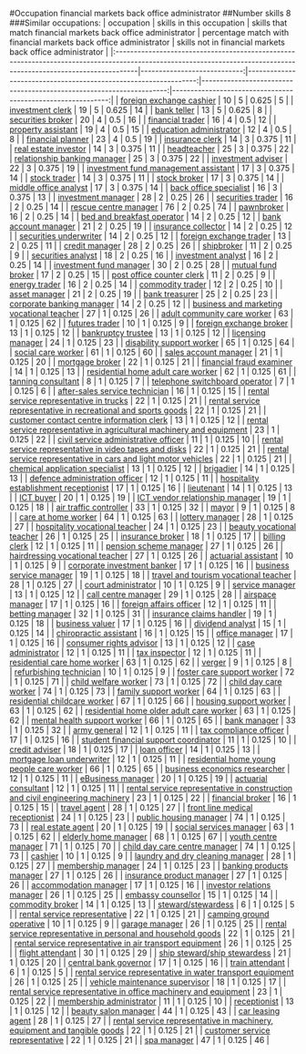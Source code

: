 #Occupation financial markets back office administrator
##Number skills 8
###Similar occupations:
| occupation                                                                                                                                                        |   skills in this occupation |   skills that match financial markets back office administrator |   percentage match with financial markets back office administrator |   skills not in financial markets back office administrator |
|:------------------------------------------------------------------------------------------------------------------------------------------------------------------|----------------------------:|----------------------------------------------------------------:|--------------------------------------------------------------------:|------------------------------------------------------------:|
| [foreign exchange cashier](foreign_exchange_cashier.md)                                                                                                           |                          10 |                                                               5 |                                                               0.625 |                                                           5 |
| [investment clerk](investment_clerk.md)                                                                                                                           |                          19 |                                                               5 |                                                               0.625 |                                                          14 |
| [bank teller](bank_teller.md)                                                                                                                                     |                          13 |                                                               5 |                                                               0.625 |                                                           8 |
| [securities broker](securities_broker.md)                                                                                                                         |                          20 |                                                               4 |                                                               0.5   |                                                          16 |
| [financial trader](financial_trader.md)                                                                                                                           |                          16 |                                                               4 |                                                               0.5   |                                                          12 |
| [property assistant](property_assistant.md)                                                                                                                       |                          19 |                                                               4 |                                                               0.5   |                                                          15 |
| [education administrator](education_administrator.md)                                                                                                             |                          12 |                                                               4 |                                                               0.5   |                                                           8 |
| [financial planner](financial_planner.md)                                                                                                                         |                          23 |                                                               4 |                                                               0.5   |                                                          19 |
| [insurance clerk](insurance_clerk.md)                                                                                                                             |                          14 |                                                               3 |                                                               0.375 |                                                          11 |
| [real estate investor](real_estate_investor.md)                                                                                                                   |                          14 |                                                               3 |                                                               0.375 |                                                          11 |
| [headteacher](headteacher.md)                                                                                                                                     |                          25 |                                                               3 |                                                               0.375 |                                                          22 |
| [relationship banking manager](relationship_banking_manager.md)                                                                                                   |                          25 |                                                               3 |                                                               0.375 |                                                          22 |
| [investment adviser](investment_adviser.md)                                                                                                                       |                          22 |                                                               3 |                                                               0.375 |                                                          19 |
| [investment fund management assistant](investment_fund_management_assistant.md)                                                                                   |                          17 |                                                               3 |                                                               0.375 |                                                          14 |
| [stock trader](stock_trader.md)                                                                                                                                   |                          14 |                                                               3 |                                                               0.375 |                                                          11 |
| [stock broker](stock_broker.md)                                                                                                                                   |                          17 |                                                               3 |                                                               0.375 |                                                          14 |
| [middle office analyst](middle_office_analyst.md)                                                                                                                 |                          17 |                                                               3 |                                                               0.375 |                                                          14 |
| [back office specialist](back_office_specialist.md)                                                                                                               |                          16 |                                                               3 |                                                               0.375 |                                                          13 |
| [investment manager](investment_manager.md)                                                                                                                       |                          28 |                                                               2 |                                                               0.25  |                                                          26 |
| [securities trader](securities_trader.md)                                                                                                                         |                          16 |                                                               2 |                                                               0.25  |                                                          14 |
| [rescue centre manager](rescue_centre_manager.md)                                                                                                                 |                          76 |                                                               2 |                                                               0.25  |                                                          74 |
| [pawnbroker](pawnbroker.md)                                                                                                                                       |                          16 |                                                               2 |                                                               0.25  |                                                          14 |
| [bed and breakfast operator](bed_and_breakfast_operator.md)                                                                                                       |                          14 |                                                               2 |                                                               0.25  |                                                          12 |
| [bank account manager](bank_account_manager.md)                                                                                                                   |                          21 |                                                               2 |                                                               0.25  |                                                          19 |
| [insurance collector](insurance_collector.md)                                                                                                                     |                          14 |                                                               2 |                                                               0.25  |                                                          12 |
| [securities underwriter](securities_underwriter.md)                                                                                                               |                          14 |                                                               2 |                                                               0.25  |                                                          12 |
| [foreign exchange trader](foreign_exchange_trader.md)                                                                                                             |                          13 |                                                               2 |                                                               0.25  |                                                          11 |
| [credit manager](credit_manager.md)                                                                                                                               |                          28 |                                                               2 |                                                               0.25  |                                                          26 |
| [shipbroker](shipbroker.md)                                                                                                                                       |                          11 |                                                               2 |                                                               0.25  |                                                           9 |
| [securities analyst](securities_analyst.md)                                                                                                                       |                          18 |                                                               2 |                                                               0.25  |                                                          16 |
| [investment analyst](investment_analyst.md)                                                                                                                       |                          16 |                                                               2 |                                                               0.25  |                                                          14 |
| [investment fund manager](investment_fund_manager.md)                                                                                                             |                          30 |                                                               2 |                                                               0.25  |                                                          28 |
| [mutual fund broker](mutual_fund_broker.md)                                                                                                                       |                          17 |                                                               2 |                                                               0.25  |                                                          15 |
| [post office counter clerk](post_office_counter_clerk.md)                                                                                                         |                          11 |                                                               2 |                                                               0.25  |                                                           9 |
| [energy trader](energy_trader.md)                                                                                                                                 |                          16 |                                                               2 |                                                               0.25  |                                                          14 |
| [commodity trader](commodity_trader.md)                                                                                                                           |                          12 |                                                               2 |                                                               0.25  |                                                          10 |
| [asset manager](asset_manager.md)                                                                                                                                 |                          21 |                                                               2 |                                                               0.25  |                                                          19 |
| [bank treasurer](bank_treasurer.md)                                                                                                                               |                          25 |                                                               2 |                                                               0.25  |                                                          23 |
| [corporate banking manager](corporate_banking_manager.md)                                                                                                         |                          14 |                                                               2 |                                                               0.25  |                                                          12 |
| [business and marketing vocational teacher](business_and_marketing_vocational_teacher.md)                                                                         |                          27 |                                                               1 |                                                               0.125 |                                                          26 |
| [adult community care worker](adult_community_care_worker.md)                                                                                                     |                          63 |                                                               1 |                                                               0.125 |                                                          62 |
| [futures trader](futures_trader.md)                                                                                                                               |                          10 |                                                               1 |                                                               0.125 |                                                           9 |
| [foreign exchange broker](foreign_exchange_broker.md)                                                                                                             |                          13 |                                                               1 |                                                               0.125 |                                                          12 |
| [bankruptcy trustee](bankruptcy_trustee.md)                                                                                                                       |                          13 |                                                               1 |                                                               0.125 |                                                          12 |
| [licensing manager](licensing_manager.md)                                                                                                                         |                          24 |                                                               1 |                                                               0.125 |                                                          23 |
| [disability support worker](disability_support_worker.md)                                                                                                         |                          65 |                                                               1 |                                                               0.125 |                                                          64 |
| [social care worker](social_care_worker.md)                                                                                                                       |                          61 |                                                               1 |                                                               0.125 |                                                          60 |
| [sales account manager](sales_account_manager.md)                                                                                                                 |                          21 |                                                               1 |                                                               0.125 |                                                          20 |
| [mortgage broker](mortgage_broker.md)                                                                                                                             |                          22 |                                                               1 |                                                               0.125 |                                                          21 |
| [financial fraud examiner](financial_fraud_examiner.md)                                                                                                           |                          14 |                                                               1 |                                                               0.125 |                                                          13 |
| [residential home adult care worker](residential_home_adult_care_worker.md)                                                                                       |                          62 |                                                               1 |                                                               0.125 |                                                          61 |
| [tanning consultant](tanning_consultant.md)                                                                                                                       |                           8 |                                                               1 |                                                               0.125 |                                                           7 |
| [telephone switchboard operator](telephone_switchboard_operator.md)                                                                                               |                           7 |                                                               1 |                                                               0.125 |                                                           6 |
| [after-sales service technician](after-sales_service_technician.md)                                                                                               |                          16 |                                                               1 |                                                               0.125 |                                                          15 |
| [rental service representative in trucks](rental_service_representative_in_trucks.md)                                                                             |                          22 |                                                               1 |                                                               0.125 |                                                          21 |
| [rental service representative in recreational and sports goods](rental_service_representative_in_recreational_and_sports_goods.md)                               |                          22 |                                                               1 |                                                               0.125 |                                                          21 |
| [customer contact centre information clerk](customer_contact_centre_information_clerk.md)                                                                         |                          13 |                                                               1 |                                                               0.125 |                                                          12 |
| [rental service representative in agricultural machinery and equipment](rental_service_representative_in_agricultural_machinery_and_equipment.md)                 |                          23 |                                                               1 |                                                               0.125 |                                                          22 |
| [civil service administrative officer](civil_service_administrative_officer.md)                                                                                   |                          11 |                                                               1 |                                                               0.125 |                                                          10 |
| [rental service representative in video tapes and disks](rental_service_representative_in_video_tapes_and_disks.md)                                               |                          22 |                                                               1 |                                                               0.125 |                                                          21 |
| [rental service representative in cars and light motor vehicles](rental_service_representative_in_cars_and_light_motor_vehicles.md)                               |                          22 |                                                               1 |                                                               0.125 |                                                          21 |
| [chemical application specialist](chemical_application_specialist.md)                                                                                             |                          13 |                                                               1 |                                                               0.125 |                                                          12 |
| [brigadier](brigadier.md)                                                                                                                                         |                          14 |                                                               1 |                                                               0.125 |                                                          13 |
| [defence administration officer](defence_administration_officer.md)                                                                                               |                          12 |                                                               1 |                                                               0.125 |                                                          11 |
| [hospitality establishment receptionist](hospitality_establishment_receptionist.md)                                                                               |                          17 |                                                               1 |                                                               0.125 |                                                          16 |
| [lieutenant](lieutenant.md)                                                                                                                                       |                          14 |                                                               1 |                                                               0.125 |                                                          13 |
| [ICT buyer](ICT_buyer.md)                                                                                                                                         |                          20 |                                                               1 |                                                               0.125 |                                                          19 |
| [ICT vendor relationship manager](ICT_vendor_relationship_manager.md)                                                                                             |                          19 |                                                               1 |                                                               0.125 |                                                          18 |
| [air traffic controller](air_traffic_controller.md)                                                                                                               |                          33 |                                                               1 |                                                               0.125 |                                                          32 |
| [mayor](mayor.md)                                                                                                                                                 |                           9 |                                                               1 |                                                               0.125 |                                                           8 |
| [care at home worker](care_at_home_worker.md)                                                                                                                     |                          64 |                                                               1 |                                                               0.125 |                                                          63 |
| [lottery manager](lottery_manager.md)                                                                                                                             |                          28 |                                                               1 |                                                               0.125 |                                                          27 |
| [hospitality vocational teacher](hospitality_vocational_teacher.md)                                                                                               |                          24 |                                                               1 |                                                               0.125 |                                                          23 |
| [beauty vocational teacher](beauty_vocational_teacher.md)                                                                                                         |                          26 |                                                               1 |                                                               0.125 |                                                          25 |
| [insurance broker](insurance_broker.md)                                                                                                                           |                          18 |                                                               1 |                                                               0.125 |                                                          17 |
| [billing clerk](billing_clerk.md)                                                                                                                                 |                          12 |                                                               1 |                                                               0.125 |                                                          11 |
| [pension scheme manager](pension_scheme_manager.md)                                                                                                               |                          27 |                                                               1 |                                                               0.125 |                                                          26 |
| [hairdressing vocational teacher](hairdressing_vocational_teacher.md)                                                                                             |                          27 |                                                               1 |                                                               0.125 |                                                          26 |
| [actuarial assistant](actuarial_assistant.md)                                                                                                                     |                          10 |                                                               1 |                                                               0.125 |                                                           9 |
| [corporate investment banker](corporate_investment_banker.md)                                                                                                     |                          17 |                                                               1 |                                                               0.125 |                                                          16 |
| [business service manager](business_service_manager.md)                                                                                                           |                          19 |                                                               1 |                                                               0.125 |                                                          18 |
| [travel and tourism vocational teacher](travel_and_tourism_vocational_teacher.md)                                                                                 |                          28 |                                                               1 |                                                               0.125 |                                                          27 |
| [court administrator](court_administrator.md)                                                                                                                     |                          10 |                                                               1 |                                                               0.125 |                                                           9 |
| [service manager](service_manager.md)                                                                                                                             |                          13 |                                                               1 |                                                               0.125 |                                                          12 |
| [call centre manager](call_centre_manager.md)                                                                                                                     |                          29 |                                                               1 |                                                               0.125 |                                                          28 |
| [airspace manager](airspace_manager.md)                                                                                                                           |                          17 |                                                               1 |                                                               0.125 |                                                          16 |
| [foreign affairs officer](foreign_affairs_officer.md)                                                                                                             |                          12 |                                                               1 |                                                               0.125 |                                                          11 |
| [betting manager](betting_manager.md)                                                                                                                             |                          32 |                                                               1 |                                                               0.125 |                                                          31 |
| [insurance claims handler](insurance_claims_handler.md)                                                                                                           |                          19 |                                                               1 |                                                               0.125 |                                                          18 |
| [business valuer](business_valuer.md)                                                                                                                             |                          17 |                                                               1 |                                                               0.125 |                                                          16 |
| [dividend analyst](dividend_analyst.md)                                                                                                                           |                          15 |                                                               1 |                                                               0.125 |                                                          14 |
| [chiropractic assistant](chiropractic_assistant.md)                                                                                                               |                          16 |                                                               1 |                                                               0.125 |                                                          15 |
| [office manager](office_manager.md)                                                                                                                               |                          17 |                                                               1 |                                                               0.125 |                                                          16 |
| [consumer rights advisor](consumer_rights_advisor.md)                                                                                                             |                          13 |                                                               1 |                                                               0.125 |                                                          12 |
| [case administrator](case_administrator.md)                                                                                                                       |                          12 |                                                               1 |                                                               0.125 |                                                          11 |
| [tax inspector](tax_inspector.md)                                                                                                                                 |                          12 |                                                               1 |                                                               0.125 |                                                          11 |
| [residential care home worker](residential_care_home_worker.md)                                                                                                   |                          63 |                                                               1 |                                                               0.125 |                                                          62 |
| [verger](verger.md)                                                                                                                                               |                           9 |                                                               1 |                                                               0.125 |                                                           8 |
| [refurbishing technician](refurbishing_technician.md)                                                                                                             |                          10 |                                                               1 |                                                               0.125 |                                                           9 |
| [foster care support worker](foster_care_support_worker.md)                                                                                                       |                          72 |                                                               1 |                                                               0.125 |                                                          71 |
| [child welfare worker](child_welfare_worker.md)                                                                                                                   |                          73 |                                                               1 |                                                               0.125 |                                                          72 |
| [child day care worker](child_day_care_worker.md)                                                                                                                 |                          74 |                                                               1 |                                                               0.125 |                                                          73 |
| [family support worker](family_support_worker.md)                                                                                                                 |                          64 |                                                               1 |                                                               0.125 |                                                          63 |
| [residential childcare worker](residential_childcare_worker.md)                                                                                                   |                          67 |                                                               1 |                                                               0.125 |                                                          66 |
| [housing support worker](housing_support_worker.md)                                                                                                               |                          63 |                                                               1 |                                                               0.125 |                                                          62 |
| [residential home older adult care worker](residential_home_older_adult_care_worker.md)                                                                           |                          63 |                                                               1 |                                                               0.125 |                                                          62 |
| [mental health support worker](mental_health_support_worker.md)                                                                                                   |                          66 |                                                               1 |                                                               0.125 |                                                          65 |
| [bank manager](bank_manager.md)                                                                                                                                   |                          33 |                                                               1 |                                                               0.125 |                                                          32 |
| [army general](army_general.md)                                                                                                                                   |                          12 |                                                               1 |                                                               0.125 |                                                          11 |
| [tax compliance officer](tax_compliance_officer.md)                                                                                                               |                          17 |                                                               1 |                                                               0.125 |                                                          16 |
| [student financial support coordinator](student_financial_support_coordinator.md)                                                                                 |                          11 |                                                               1 |                                                               0.125 |                                                          10 |
| [credit adviser](credit_adviser.md)                                                                                                                               |                          18 |                                                               1 |                                                               0.125 |                                                          17 |
| [loan officer](loan_officer.md)                                                                                                                                   |                          14 |                                                               1 |                                                               0.125 |                                                          13 |
| [mortgage loan underwriter](mortgage_loan_underwriter.md)                                                                                                         |                          12 |                                                               1 |                                                               0.125 |                                                          11 |
| [residential home young people care worker](residential_home_young_people_care_worker.md)                                                                         |                          66 |                                                               1 |                                                               0.125 |                                                          65 |
| [business economics researcher](business_economics_researcher.md)                                                                                                 |                          12 |                                                               1 |                                                               0.125 |                                                          11 |
| [eBusiness manager](eBusiness_manager.md)                                                                                                                         |                          20 |                                                               1 |                                                               0.125 |                                                          19 |
| [actuarial consultant](actuarial_consultant.md)                                                                                                                   |                          12 |                                                               1 |                                                               0.125 |                                                          11 |
| [rental service representative in construction and civil engineering machinery](rental_service_representative_in_construction_and_civil_engineering_machinery.md) |                          23 |                                                               1 |                                                               0.125 |                                                          22 |
| [financial broker](financial_broker.md)                                                                                                                           |                          16 |                                                               1 |                                                               0.125 |                                                          15 |
| [travel agent](travel_agent.md)                                                                                                                                   |                          28 |                                                               1 |                                                               0.125 |                                                          27 |
| [front line medical receptionist](front_line_medical_receptionist.md)                                                                                             |                          24 |                                                               1 |                                                               0.125 |                                                          23 |
| [public housing manager](public_housing_manager.md)                                                                                                               |                          74 |                                                               1 |                                                               0.125 |                                                          73 |
| [real estate agent](real_estate_agent.md)                                                                                                                         |                          20 |                                                               1 |                                                               0.125 |                                                          19 |
| [social services manager](social_services_manager.md)                                                                                                             |                          63 |                                                               1 |                                                               0.125 |                                                          62 |
| [elderly home manager](elderly_home_manager.md)                                                                                                                   |                          68 |                                                               1 |                                                               0.125 |                                                          67 |
| [youth centre manager](youth_centre_manager.md)                                                                                                                   |                          71 |                                                               1 |                                                               0.125 |                                                          70 |
| [child day care centre manager](child_day_care_centre_manager.md)                                                                                                 |                          74 |                                                               1 |                                                               0.125 |                                                          73 |
| [cashier](cashier.md)                                                                                                                                             |                          10 |                                                               1 |                                                               0.125 |                                                           9 |
| [laundry and dry cleaning manager](laundry_and_dry_cleaning_manager.md)                                                                                           |                          28 |                                                               1 |                                                               0.125 |                                                          27 |
| [membership manager](membership_manager.md)                                                                                                                       |                          24 |                                                               1 |                                                               0.125 |                                                          23 |
| [banking products manager](banking_products_manager.md)                                                                                                           |                          27 |                                                               1 |                                                               0.125 |                                                          26 |
| [insurance product manager](insurance_product_manager.md)                                                                                                         |                          27 |                                                               1 |                                                               0.125 |                                                          26 |
| [accommodation manager](accommodation_manager.md)                                                                                                                 |                          17 |                                                               1 |                                                               0.125 |                                                          16 |
| [investor relations manager](investor_relations_manager.md)                                                                                                       |                          26 |                                                               1 |                                                               0.125 |                                                          25 |
| [embassy counsellor](embassy_counsellor.md)                                                                                                                       |                          15 |                                                               1 |                                                               0.125 |                                                          14 |
| [commodity broker](commodity_broker.md)                                                                                                                           |                          14 |                                                               1 |                                                               0.125 |                                                          13 |
| [steward/stewardess](steward-stewardess.md)                                                                                                                       |                           6 |                                                               1 |                                                               0.125 |                                                           5 |
| [rental service representative](rental_service_representative.md)                                                                                                 |                          22 |                                                               1 |                                                               0.125 |                                                          21 |
| [camping ground operative](camping_ground_operative.md)                                                                                                           |                          10 |                                                               1 |                                                               0.125 |                                                           9 |
| [garage manager](garage_manager.md)                                                                                                                               |                          26 |                                                               1 |                                                               0.125 |                                                          25 |
| [rental service representative in personal and household goods](rental_service_representative_in_personal_and_household_goods.md)                                 |                          22 |                                                               1 |                                                               0.125 |                                                          21 |
| [rental service representative in air transport equipment](rental_service_representative_in_air_transport_equipment.md)                                           |                          26 |                                                               1 |                                                               0.125 |                                                          25 |
| [flight attendant](flight_attendant.md)                                                                                                                           |                          30 |                                                               1 |                                                               0.125 |                                                          29 |
| [ship steward/ship stewardess](ship_steward-ship_stewardess.md)                                                                                                   |                          21 |                                                               1 |                                                               0.125 |                                                          20 |
| [central bank governor](central_bank_governor.md)                                                                                                                 |                          17 |                                                               1 |                                                               0.125 |                                                          16 |
| [train attendant](train_attendant.md)                                                                                                                             |                           6 |                                                               1 |                                                               0.125 |                                                           5 |
| [rental service representative in water transport equipment](rental_service_representative_in_water_transport_equipment.md)                                       |                          26 |                                                               1 |                                                               0.125 |                                                          25 |
| [vehicle maintenance supervisor](vehicle_maintenance_supervisor.md)                                                                                               |                          18 |                                                               1 |                                                               0.125 |                                                          17 |
| [rental service representative in office machinery and equipment](rental_service_representative_in_office_machinery_and_equipment.md)                             |                          23 |                                                               1 |                                                               0.125 |                                                          22 |
| [membership administrator](membership_administrator.md)                                                                                                           |                          11 |                                                               1 |                                                               0.125 |                                                          10 |
| [receptionist](receptionist.md)                                                                                                                                   |                          13 |                                                               1 |                                                               0.125 |                                                          12 |
| [beauty salon manager](beauty_salon_manager.md)                                                                                                                   |                          44 |                                                               1 |                                                               0.125 |                                                          43 |
| [car leasing agent](car_leasing_agent.md)                                                                                                                         |                          28 |                                                               1 |                                                               0.125 |                                                          27 |
| [rental service representative in machinery, equipment and tangible goods](rental_service_representative_in_machinery,_equipment_and_tangible_goods.md)           |                          22 |                                                               1 |                                                               0.125 |                                                          21 |
| [customer service representative](customer_service_representative.md)                                                                                             |                          22 |                                                               1 |                                                               0.125 |                                                          21 |
| [spa manager](spa_manager.md)                                                                                                                                     |                          47 |                                                               1 |                                                               0.125 |                                                          46 |

